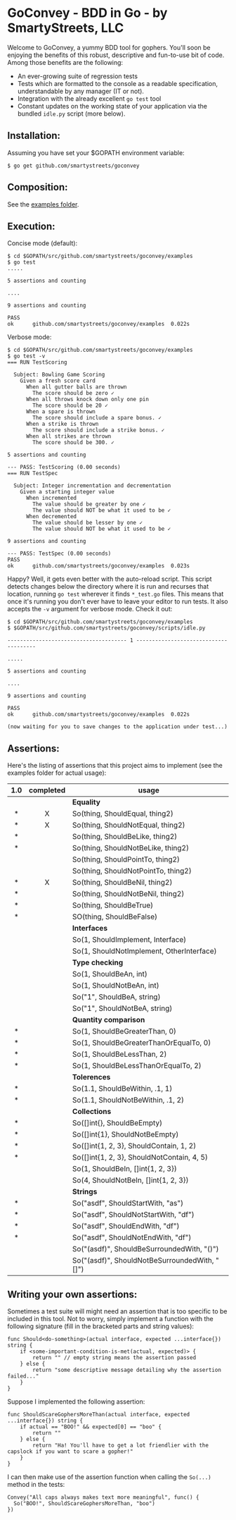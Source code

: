 GoConvey - BDD in Go - by SmartyStreets, LLC
============================================

Welcome to GoConvey, a yummy BDD tool for gophers. You'll soon be enjoying the benefits of
this robust, descriptive and fun-to-use bit of code. Among those benefits are the following:

- An ever-growing suite of regression tests
- Tests which are formatted to the console as a readable specification, understandable by any manager (IT or not).
- Integration with the already excellent `go test` tool
- Constant updates on the working state of your application via the bundled `idle.py` script (more below).


Installation:
-------------

Assuming you have set your $GOPATH environment variable:
	
	$ go get github.com/smartystreets/goconvey



Composition:
------------

See the [examples folder](https://github.com/smartystreets/goconvey/tree/master/examples).


Execution:
----------

Concise mode (default):

	$ cd $GOPATH/src/github.com/smartystreets/goconvey/examples
	$ go test
	.....

	5 assertions and counting

	....

	9 assertions and counting

	PASS
	ok  	github.com/smartystreets/goconvey/examples	0.022s



Verbose mode:

	$ cd $GOPATH/src/github.com/smartystreets/goconvey/examples
	$ go test -v
	=== RUN TestScoring

	  Subject: Bowling Game Scoring 
	    Given a fresh score card 
	      When all gutter balls are thrown 
	        The score should be zero ✓
	      When all throws knock down only one pin 
	        The score should be 20 ✓
	      When a spare is thrown 
	        The score should include a spare bonus. ✓
	      When a strike is thrown 
	        The score should include a strike bonus. ✓
	      When all strikes are thrown 
	        The score should be 300. ✓

	5 assertions and counting

	--- PASS: TestScoring (0.00 seconds)
	=== RUN TestSpec

	  Subject: Integer incrementation and decrementation 
	    Given a starting integer value 
	      When incremented 
	        The value should be greater by one ✓
	        The value should NOT be what it used to be ✓
	      When decremented 
	        The value should be lesser by one ✓
	        The value should NOT be what it used to be ✓

	9 assertions and counting

	--- PASS: TestSpec (0.00 seconds)
	PASS
	ok  	github.com/smartystreets/goconvey/examples	0.023s


Happy? Well, it gets even better with the auto-reload script.  This script detects changes below
the directory where it is run and recurses that location, running `go test` wherever it finds
`*_test.go` files. This means that once it's running you don't ever have to leave your editor
to run tests.  It also accepts the `-v` argument for verbose mode. Check it out:

	$ cd $GOPATH/src/github.com/smartystreets/goconvey/examples
	$ $GOPATH/src/github.com/smartystreets/goconvey/scripts/idle.py

	-------------------------------------- 1 --------------------------------------

	.....

	5 assertions and counting

	....

	9 assertions and counting

	PASS
	ok  	github.com/smartystreets/goconvey/examples	0.022s

	(now waiting for you to save changes to the application under test...)


Assertions:
-----------

Here's the listing of assertions that this project aims to implement 
(see the examples folder for actual usage):


 1.0  | completed |usage
:----:|:---------:|-----
      |           |__Equality__
*     |X          |So(thing, ShouldEqual, thing2)
*     |X          |So(thing, ShouldNotEqual, thing2)
*     |           |So(thing, ShouldBeLike, thing2)
*     |           |So(thing, ShouldNotBeLike, thing2)
      |           |So(thing, ShouldPointTo, thing2)
      |           |So(thing, ShouldNotPointTo, thing2)
*     |X          |So(thing, ShouldBeNil, thing2)
*     |           |So(thing, ShouldNotBeNil, thing2)
*     |           |So(thing, ShouldBeTrue)
*     |           |SO(thing, ShouldBeFalse)
      |           |__Interfaces__
      |           |So(1, ShouldImplement, Interface)
      |           |So(1, ShouldNotImplement, OtherInterface)
      |           |__Type checking__
      |           |So(1, ShouldBeAn, int)
      |           |So(1, ShouldNotBeAn, int)
      |           |So("1", ShouldBeA, string)
      |           |So("1", ShouldNotBeA, string)
      |           |__Quantity comparison__
*     |           |So(1, ShouldBeGreaterThan, 0)
*     |           |So(1, ShouldBeGreaterThanOrEqualTo, 0)
*     |           |So(1, ShouldBeLessThan, 2)
*     |           |So(1, ShouldBeLessThanOrEqualTo, 2)
      |           |__Tolerences__
*     |           |So(1.1, ShouldBeWithin, .1, 1)
*     |           |So(1.1, ShouldNotBeWithin, .1, 2)
      |           |__Collections__
*     |           |So([]int{}, ShouldBeEmpty)
*     |           |So([]int{1}, ShouldNotBeEmpty)
*     |           |So([]int{1, 2, 3}, ShouldContain, 1, 2)
*     |           |So([]int{1, 2, 3}, ShouldNotContain, 4, 5)
      |           |So(1, ShouldBeIn, []int{1, 2, 3})
      |           |So(4, ShouldNotBeIn, []int{1, 2, 3})
      |           |__Strings__
*     |           |So("asdf", ShouldStartWith, "as")
*     |           |So("asdf", ShouldNotStartWith, "df")
*     |           |So("asdf", ShouldEndWith, "df")
*     |           |So("asdf", ShouldNotEndWith, "df")
      |           |So("(asdf)", ShouldBeSurroundedWith, "()")
      |           |So("(asdf)", ShouldNotBeSurroundedWith, "[]")


Writing your own assertions:
----------------------------

Sometimes a test suite will might need an assertion that is too
specific to be included in this tool. Not to worry, simply implement
a function with the following signature (fill in the bracketed parts
and string values):

    func Should<do-something>(actual interface, expected ...interface{}) string {
        if <some-important-condition-is-met(actual, expected)> {
            return "" // empty string means the assertion passed
        } else {
            return "some descriptive message detailing why the assertion failed..."
        }
    }

Suppose I implemented the following assertion:

    func ShouldScareGophersMoreThan(actual interface, expected ...interface{}) string {
        if actual == "BOO!" && expected[0] == "boo" {
            return ""
        } else {
            return "Ha! You'll have to get a lot friendlier with the capslock if you want to scare a gopher!"
        }
    }

I can then make use of the assertion function when calling the `So(...)` method in the tests:

    Convey("All caps always makes text more meaningful", func() {
      So("BOO!", ShouldScareGophersMoreThan, "boo")
    })
